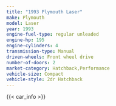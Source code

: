 ```yaml
---
title: "1993 Plymouth Laser"
make: Plymouth
model: Laser
year: 1993
engine-fuel-type: regular unleaded
engine-hp: 195
engine-cylinders: 4
transmission-type: Manual
driven-wheels: Front wheel drive
number-of-doors: 2
market-category: Hatchback,Performance
vehicle-size: Compact
vehicle-style: 2dr Hatchback
---
```


{{< car_info >}}
